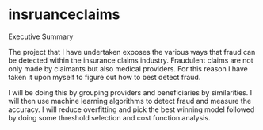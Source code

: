 # insruanceclaims

Executive Summary 

The project that I have undertaken exposes the various ways that fraud can be detected within the insurance claims industry. Fraudulent claims are not only made by claimants but also medical providers. For this reason I have taken it upon myself to figure out how to best detect fraud. 

I will be doing this by grouping providers and beneficiaries by similarities. I will then use machine learning algorithms to detect fraud and measure the accuracy. I will reduce overfitting and pick the best winning model followed by doing some threshold selection and cost function analysis. 

